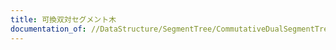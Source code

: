 ```yaml
---
title: 可換双対セグメント木
documentation_of: //DataStructure/SegmentTree/CommutativeDualSegmentTree.py
---
```

